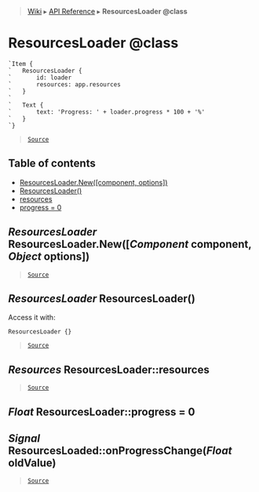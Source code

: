 > [Wiki](Home) ▸ [API Reference](API-Reference) ▸ **ResourcesLoader @class**

ResourcesLoader @class
======================

```nml
`Item {
`   ResourcesLoader {
`       id: loader
`       resources: app.resources
`   }
`
`   Text {
`       text: 'Progress: ' + loader.progress * 100 + '%'
`   }
`}
```

> [`Source`](/Neft-io/neft/tree/master/src/renderer/types/loader/resources.litcoffee#resourcesloader-class)

## Table of contents
  * [ResourcesLoader.New([component, options])](#resourcesloader-resourcesloadernewcomponent-component-object-options)
  * [ResourcesLoader()](#resourcesloader-resourcesloader)
  * [resources](#resources-resourcesloaderresources)
  * [progress = 0](#float-resourcesloaderprogress--0)

*ResourcesLoader* ResourcesLoader.New([*Component* component, *Object* options])
--------------------------------------------------------------------------------

> [`Source`](/Neft-io/neft/tree/master/src/renderer/types/loader/resources.litcoffee#resourcesloader-resourcesloadernewcomponent-component-object-options)

*ResourcesLoader* ResourcesLoader()
-----------------------------------

Access it with:
```nml
ResourcesLoader {}
```

> [`Source`](/Neft-io/neft/tree/master/src/renderer/types/loader/resources.litcoffee#resourcesloader-resourcesloader)

*Resources* ResourcesLoader::resources
--------------------------------------

> [`Source`](/Neft-io/neft/tree/master/src/renderer/types/loader/resources.litcoffee#resources-resourcesloaderresources)

*Float* ResourcesLoader::progress = 0
-------------------------------------
## *Signal* ResourcesLoaded::onProgressChange(*Float* oldValue)

> [`Source`](/Neft-io/neft/tree/master/src/renderer/types/loader/resources.litcoffee#float-resourcesloaderprogress--0-signal-resourcesloadedonprogresschangefloat-oldvalue)

